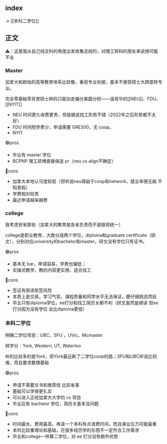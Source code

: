 
## index

-> [[本科二学位]]


## 正文

⚠️：这是我从自己纯文科的角度出发收集总结的，对理工转码的朋友来说很可能不全


### Master

加拿大和欧陆的高等教育体系比较像，重视专业衔接，基本不接受硕士大跨度转专业。

完全零基础零背景硕士转码只能剑走偏分美国分校——温哥华的[[NEU]]、FDU、[[NYIT]]

- NEU 时间更久收费更贵，但是据说找工形势不错（2022年之后形势都不太好）
- FDU 时间短学费少，申请需要 GRE300，无 coop。
- NYIT


🟢pros
- 毕业有 master 学位
- BCPNP 理工硕博直接保送 pr（neu cs align不确定）


🔴cons
- 加拿大本地认可度较低（但听说neu得益于coop和network，就业率很无敌 不知真假）
- 学费相对较贵
- 最近申请越来越卷


### college

我考虑安省那些（加拿大的教育是各省负责而不是联邦统一）

college是职业教育，大致分成两个学位，diploma和graduate certificate（研文），分别对应university的bachelor和master。研文没有学位只有证书。


🟢pros

- 基本无 bar，申请容易，学费也偏低；
- 实操式教学，教的内容更实用、适合找工


🔴cons
- 签证有倒读拒签风险
- 本质上是交易，学习气氛、课程质量和同学水平无法保证，要仔细挑选项目
- 毕业只有diploma学位，ee打分和找工简历关都不利（研文虽然是顺读 但ee打分因为没有学位 会比diploma更低）


### 本科二学位

明确二学位项目：UBC，SFU ，UVic，Mcmaster

转学分：York, Western, UT, Waterloo

听的比较多的是York，但York最近断了二学位coop的路；SFU和UBC听说比较难，而且要求数理基础

🟢pros
- 申请不需要文书和推荐信 比较省事
- 基础可以学得更扎实
- 可以进入正经加拿大大学的 cs 项目
- 毕业后有 bachelor 学位，简历关基本没问题

🔴cons
- 时间最长、费用最高，再读一个本科有点浪费时间，而且课业压力可能最重
- 本科比较重理论和基础，花很多经历学的东西不一定符合工作需求
- 毕业和college一样算二学位，对 ee 打分没有额外优势
